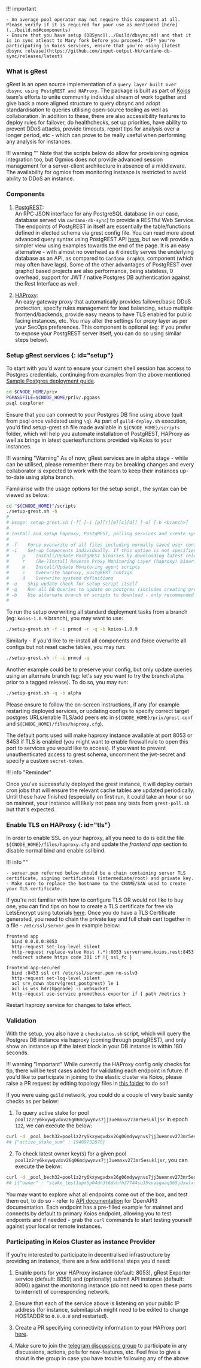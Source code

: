 !!! important

    - An average pool operator may not require this component at all. Please verify if it is required for your use as mentioned [here](../build.md#components)
    - Ensure that you have setup [DBSync](../Build/dbsync.md) and that it is in sync atleast to Mary fork before you proceed. *IF* you're participating in Koios services, ensure that you're using [latest dbsync release](https://github.com/input-output-hk/cardano-db-sync/releases/latest)

### What is gRest

gRest is an open source implementation of a `query layer built over dbsync using PostgREST and HAProxy`. The package is built as part of [Koios](https://www.koios.rest) team's efforts to unite community individual stream of work together and give back a more aligned structure to query dbsync and adopt standardisation to queries utilising open-source tooling as well as collaboration. In addition to these, there are also accessibility features to deploy rules for failover, do healthchecks, set up priorities, have ability to prevent DDoS attacks, provide timeouts, report tips for analysis over a longer period, etc - which can prove to be really useful when performing any analysis for instances.

!!! warning ""
    Note that the scripts below do allow for provisioning ogmios integration too, but Ogmios does not provide advanced session management for a server-client architecture in absence of a middleware. The availability for ogmios from monitoring instance is restricted to avoid ability to DDoS an instance.

### Components

1. [PostgREST](https://postgrest.org/en/latest):  
    An RPC JSON interface for any PostgreSQL database (in our case, database served via `cardano-db-sync`) to provide a RESTful Web Service. The endpoints of PostgREST in itself are essentially the table/functions defined in elected schema via grest config file. You can read more about advanced query syntax using PostgREST API [here](https://postgrest.org/en/latest/api.html), but we will provide a simpler view using examples towards the end of the page. It is an easy alternative - with almost no overhead as it directly serves the underlying database as an API, as compared to `Cardano GraphQL` component (which may often have lags). Some of the other advantages of PostgREST over graphql based projects are also performance, being stateless, 0 overhead, support for JWT / native Postgres DB authentication against the Rest Interface as well.

2. [HAProxy](http://cbonte.github.io/haproxy-dconv/2.4/configuration.html):  
    An easy gateway proxy that automatically provides failover/basic DDoS protection, specify rules management for load balancing, setup multiple frontend/backends, provide easy means to have TLS enabled for public facing instances, etc. You may alter the settings for proxy layer as per your SecOps preferences. This component is optional (eg: if you prefer to expose your PostgREST server itself, you can do so using similar steps below).

### Setup gRest services {: id="setup"}

To start with you'd want to ensure your current shell session has access to Postgres credentials, continuing from examples from the above mentioned [Sample Postgres deployment guide](../Appendix/postgres.md).

``` bash
cd $CNODE_HOME/priv
PGPASSFILE=$CNODE_HOME/priv/.pgpass
psql cexplorer
```

Ensure that you can connect to your Postgres DB fine using above (quit from psql once validated using `\q`). As part of `guild-deploy.sh` execution, you'd find setup-grest.sh file made available in `${CNODE_HOME}/scripts` folder, which will help you automate installation of PostgREST, HAProxy as well as brings in latest queries/functions provided via Koios to your instances.

!!! warning "Warning"
    As of now, gRest services are in alpha stage - while can be utilised, please remember there may be breaking changes and every collaborator is expected to work with the team to keep their instances up-to-date using alpha branch.

Familiarise with the usage options for the setup script , the syntax can be viewed as below:

``` bash
cd "${CNODE_HOME}"/scripts
./setup-grest.sh -h
#
# Usage: setup-grest.sh [-f] [-i [p][r][m][c][d]] [-u] [-b <branch>]
# 
# Install and setup haproxy, PostgREST, polling services and create systemd services for haproxy, postgREST and dbsync
# 
# -f    Force overwrite of all files including normally saved user config sections
# -i    Set-up Components individually. If this option is not specified, components will only be installed if found missing (eg: -i prcd)
#     p    Install/Update PostgREST binaries by downloading latest release from github.
#     r    (Re-)Install Reverse Proxy Monitoring Layer (haproxy) binaries and config
#     m    Install/Update Monitoring agent scripts
#     c    Overwrite haproxy, postgREST configs
#     d    Overwrite systemd definitions
# -u    Skip update check for setup script itself
# -q    Run all DB Queries to update on postgres (includes creating grest schema, and re-creating views/genesis table/functions/triggers and setting up cron jobs)
# -b    Use alternate branch of scripts to download - only recommended for testing/development (Default: master)
#
```

To run the setup overwriting all standard deployment tasks from a branch (eg: `koios-1.0.9` branch), you may want to use:
``` bash
./setup-grest.sh -f -i prmcd -r -q -b koios-1.0.9
```

Similarly - if you'd like to re-install all components and force overwrite all configs but not reset cache tables, you may run:
``` bash
./setup-grest.sh -f -i prmcd -q
```

Another example could be to preserve your config, but only update queries using an alternate branch (eg: let's say you want to try the branch `alpha` prior to a tagged release). To do so, you may run:
``` bash
./setup-grest.sh -q -b alpha
```

Please ensure to follow the on-screen instructions, if any (for example restarting deployed services, or updating configs to specify correct target postgres URLs/enable TLS/add peers etc in `${CNODE_HOME}/priv/grest.conf` and `${CNODE_HOME}/files/haproxy.cfg`).

The default ports used will make haproxy instance available at port 8053 or 8453 if TLS is enabled (you might want to enable firewall rule to open this port to services you would like to access). If you want to prevent unauthenticated access to grest schema, uncomment the jwt-secret and specify a custom `secret-token`.

!!! info "Reminder"

Once you've successfully deployed the grest instance, it will deploy certain cron jobs that will ensure the relevant cache tables are updated periodically. Until these have finished (especially on first run, it could take an hour or so on mainnet, your instance will likely not pass any tests from `grest-poll.sh` but that's expected.

### Enable TLS on HAProxy {: id="tls"}

In order to enable SSL on your haproxy, all you need to do is edit the file `${CNODE_HOME}/files/haproxy.cfg` and update the *frontend app* section to disable normal bind and enable ssl bind.

!!! info ""

    - server.pem referred below should be a chain containing server TLS certificate, signing certificates (intermediate/root) and private key.
    - Make sure to replace the hostname to the CNAME/SAN used to create your TLS certificate.

If you're not familiar with how to configure TLS OR would not like to buy one, you can find tips on how to create a TLS certificate for free via LetsEncrypt using tutorials [here](https://letsencrypt.org/getting-started/). Once you do have a TLS Certificate generated, you need to chain the private key and full chain cert together in a file - `/etc/ssl/server.pem` in example below:

```
frontend app
  bind 0.0.0.0:8053
  http-request set-log-level silent
  http-request replace-value Host (.*):8053 servername.koios.rest:8453
  redirect scheme https code 301 if !{ ssl_fc }

frontend app-secured
  bind :8453 ssl crt /etc/ssl/server.pem no-sslv3
  http-request set-log-level silent
  acl srv_down nbsrv(grest_postgrest) le 1
  acl is_wss hdr(Upgrade) -i websocket
  http-request use-service prometheus-exporter if { path /metrics }
```
Restart haproxy service for changes to take effect.

### Validation

With the setup, you also have a `checkstatus.sh` script, which will query the Postgres DB instance via haproxy (coming through postgREST), and only show an instance up if the latest block in your DB instance is within 180 seconds.

!!! warning "Important"
    While currently the HAProxy config only checks for tip, there will be test cases added for validating each endpoint in future. If you'd like to participate in joining to the elastic cluster via Koios, please raise a PR request by editing topology files in [this folder](https://github.com/cardano-community/koios-artifacts/tree/main/topology) to do so!!

If you were using `guild` network, you could do a couple of very basic sanity checks as per below:

1. To query active stake for pool `pool1z2ry6kxywgvdxv26g06mdywynvs7jj3uemnxv273mr5esukljsr` in epoch `122`, we can execute the below:
``` bash
curl -d _pool_bech32=pool1z2ry6kxywgvdxv26g06mdywynvs7jj3uemnxv273mr5esukljsr -d _epoch_no=122 -s http://localhost:8053/rpc/pool_active_stake
## {"active_stake_sum" : 19409732875}
```

2. To check latest owner key(s) for a given pool `pool1z2ry6kxywgvdxv26g06mdywynvs7jj3uemnxv273mr5esukljsr`, you can execute the below:
``` bash
curl -d _pool_bech32=pool1z2ry6kxywgvdxv26g06mdywynvs7jj3uemnxv273mr5esukljsr -s http://localhost:8050/rpc/pool_owners
## [{"owner" : "stake_test1upx5p04dn3t6dvhfh27744su35vvasgaaq565jdxwlxfq5sdjwksw"}, {"owner" : "stake_test1uqak99cgtrtpean8wqwp7d9taaqkt9gkkxga05m5azcg27chnzfry"}]
```

You may want to explore what all endpoints come out of the box, and test them out, to do so - refer to [API documentation](https://api.koios.rest) for OpenAPI3 documentation. Each endpoint has a pre-filled example for mainnet and connects by default to primary Koios endpoint, allowing you to test endpoints and if needed - grab the `curl` commands to start testing yourself against your local or remote instances.

### Participating in Koios Cluster as instance Provider

If you're interested to participate in decentralised infrastructure by providing an instance, there are a few additional steps you'd need:

1. Enable ports for your HAProxy instance (default: 8053), gRest Exporter service (default: 8059) and (optionally) submit API instance (default: 8090) against the monitoring instance (do not need to open these ports to internet) of corresponding network.

2. Ensure that each of the service above is listening on your public IP address (for instance, submitapi.sh might need to be edited to change HOSTADDR to `0.0.0.0` and restarted).

3. Create a PR specifying connectivity information to your HAProxy port [here](https://github.com/cardano-community/koios-artifacts/tree/main/topology).

4. Make sure to join the [telegram discussions group](https://t.me/CardanoKoios) to participate in any discussions, actions, polls for new-features, etc. Feel free to give a shout in the group in case you have trouble following any of the above
